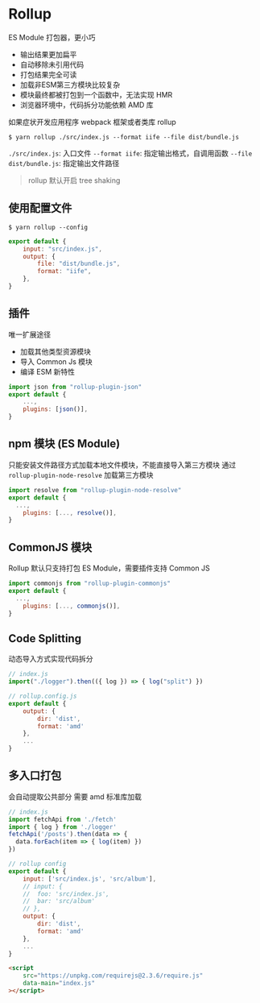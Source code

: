# Rollup
ES Module 打包器，更小巧
- 输出结果更加扁平
- 自动移除未引用代码
- 打包结果完全可读
- 加载非ESM第三方模块比较复杂
- 模块最终都被打包到一个函数中，无法实现 HMR
- 浏览器环境中，代码拆分功能依赖 AMD 库

如果症状开发应用程序 webpack
框架或者类库 rollup

```shell
$ yarn rollup ./src/index.js --format iife --file dist/bundle.js
```
`./src/index.js`: 入口文件
`--format iife`: 指定输出格式，自调用函数
`--file dist/bundle.js`: 指定输出文件路径

> rollup 默认开启 tree shaking

## 使用配置文件
```shell
$ yarn rollup --config
```
```js
export default {
	input: "src/index.js",
	output: {
		file: "dist/bundle.js",
		format: "iife",
	},
}
```
## 插件
唯一扩展途径
- 加载其他类型资源模块
- 导入 Common Js 模块
- 编译 ESM 新特性

```js
import json from "rollup-plugin-json"
export default {
	...,
	plugins: [json()],
}
```

## npm 模块 (ES Module)
只能安装文件路径方式加载本地文件模块，不能直接导入第三方模块
通过 `rollup-plugin-node-resolve` 加载第三方模块
```js
import resolve from "rollup-plugin-node-resolve"
export default {
  ...,
	plugins: [..., resolve()],
}
```

## CommonJS 模块
Rollup 默认只支持打包 ES Module，需要插件支持 Common JS
```js
import commonjs from "rollup-plugin-commonjs"
export default {
  ...,
	plugins: [..., commonjs()],
}
```

## Code Splitting
动态导入方式实现代码拆分
```js
// index.js
import("./logger").then(({ log }) => { log("split") })

// rollup.config.js
export default {
	output: {
		dir: 'dist',
		format: 'amd'
	},
	...
}
```

## 多入口打包
会自动提取公共部分
需要 amd 标准库加载
```js
// index.js
import fetchApi from './fetch'
import { log } from './logger'
fetchApi('/posts').then(data => {
  data.forEach(item => { log(item) })
})

// rollup config
export default {
	input: ['src/index.js', 'src/album'],
	// input: {
	// 	foo: 'src/index.js',
	// 	bar: 'src/album'
	// },
	output: {
		dir: 'dist',
		format: 'amd'
	},
	...
}
```
```html
<script
	src="https://unpkg.com/requirejs@2.3.6/require.js"
	data-main="index.js"
></script>
```